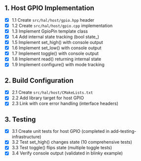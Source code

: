 ## 1. Host GPIO Implementation

- [x] 1.1 Create `src/hal/host/gpio.hpp` header
- [x] 1.2 Create `src/hal/host/gpio.cpp` implementation
- [x] 1.3 Implement GpioPin template class
- [x] 1.4 Add internal state tracking (bool state_)
- [x] 1.5 Implement set_high() with console output
- [x] 1.6 Implement set_low() with console output
- [x] 1.7 Implement toggle() with console output
- [x] 1.8 Implement read() returning internal state
- [x] 1.9 Implement configure() with mode tracking

## 2. Build Configuration

- [x] 2.1 Create `src/hal/host/CMakeLists.txt`
- [x] 2.2 Add library target for host GPIO
- [x] 2.3 Link with core error handling (interface headers)

## 3. Testing

- [x] 3.1 Create unit tests for host GPIO (completed in add-testing-infrastructure)
- [x] 3.2 Test set_high() changes state (10 comprehensive tests)
- [x] 3.3 Test toggle() flips state (multiple toggle tests)
- [x] 3.4 Verify console output (validated in blinky example)
